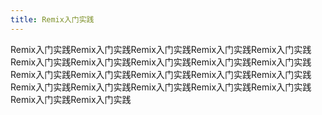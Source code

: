 ```yaml
---
title: Remix入门实践
---
```


Remix入门实践Remix入门实践Remix入门实践Remix入门实践Remix入门实践Remix入门实践Remix入门实践Remix入门实践Remix入门实践Remix入门实践Remix入门实践Remix入门实践Remix入门实践Remix入门实践Remix入门实践Remix入门实践Remix入门实践Remix入门实践Remix入门实践Remix入门实践Remix入门实践Remix入门实践